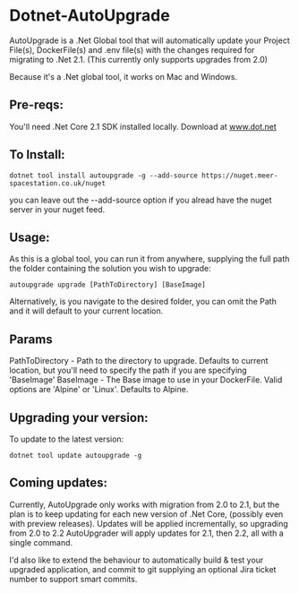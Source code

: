# Dotnet-AutoUpgrade

AutoUpgrade is a .Net Global tool that will automatically update your Project File(s), DockerFile(s) and .env file(s) with the changes required for migrating to .Net 2.1. (This currently only supports upgrades from 2.0)

Because it's a .Net global tool, it works on Mac and Windows.

## Pre-reqs:
You'll need .Net Core 2.1 SDK installed locally. Download at www.dot.net



## To Install:

```
dotnet tool install autoupgrade -g --add-source https://nuget.meer-spacestation.co.uk/nuget 
```

you can leave out the --add-source option if you alread have the nuget server in your nuget feed.

## Usage:

As this is a global tool, you can run it from anywhere, supplying the full path the folder containing the solution you wish to upgrade:

```
autoupgrade upgrade [PathToDirectory] [BaseImage]
```

Alternatively, is you navigate to the desired folder, you can omit the Path and it will default to your current location.

## Params

PathToDirectory - Path to the directory to upgrade. Defaults to current location, but you'll need to specify the path if you are specifying 'BaseImage' 
BaseImage - The Base image to use in your DockerFile. Valid options are 'Alpine' or 'Linux'. Defaults to Alpine.

## Upgrading your version:

To update to the latest version: 

```
dotnet tool update autoupgrade -g
```

## Coming updates:

Currently, AutoUpgrade only works with migration from 2.0 to 2.1, but the plan is to keep updating for each new version of .Net Core, (possibly even with preview releases). Updates will be applied incrementally, so upgrading from 2.0 to 2.2 AutoUpgrader will apply updates for 2.1, then 2.2, all with a single command.

I'd also like to extend the behaviour to automatically build & test your upgraded application, and commit to git supplying an optional Jira ticket number to support smart commits.

